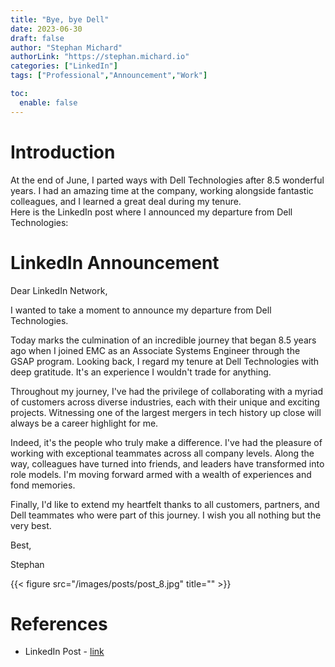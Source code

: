 ```yaml
---
title: "Bye, bye Dell"
date: 2023-06-30
draft: false
author: "Stephan Michard"
authorLink: "https://stephan.michard.io"
categories: ["LinkedIn"]
tags: ["Professional","Announcement","Work"]

toc:
  enable: false
---
```


# Introduction
At the end of June, I parted ways with Dell Technologies after 8.5 wonderful years. I had an amazing time at the company, working alongside fantastic colleagues, and I learned a great deal during my tenure.  
Here is the LinkedIn post where I announced my departure from Dell Technologies:  

# LinkedIn Announcement

Dear LinkedIn Network,

I wanted to take a moment to announce my departure from Dell Technologies.

Today marks the culmination of an incredible journey that began 8.5 years ago when I joined EMC as an Associate Systems Engineer through the GSAP program. Looking back, I regard my tenure at Dell Technologies with deep gratitude. It's an experience I wouldn't trade for anything.

Throughout my journey, I've had the privilege of collaborating with a myriad of customers across diverse industries, each with their unique and exciting projects. Witnessing one of the largest mergers in tech history up close will always be a career highlight for me.

Indeed, it's the people who truly make a difference. I've had the pleasure of working with exceptional teammates across all company levels. Along the way, colleagues have turned into friends, and leaders have transformed into role models. I'm moving forward armed with a wealth of experiences and fond memories.

Finally, I'd like to extend my heartfelt thanks to all customers, partners, and Dell teammates who were part of this journey. I wish you all nothing but the very best.

Best,

Stephan

{{< figure src="/images/posts/post_8.jpg" title="" >}}

# References
- LinkedIn Post - [link](https://www.linkedin.com/posts/stephanmichard_dear-linkedin-network-i-wanted-to-take-activity-7080540586331533312-UMhR?utm_source=share&utm_medium=member_desktop&rcm=ACoAAAtEiQcBEy8d8vSnm8NBZWZ0faicZji_MK0)